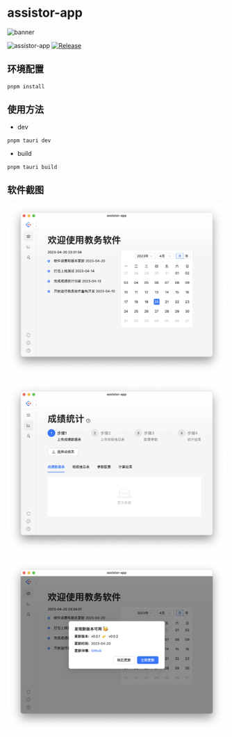 # assistor-app

![banner](https://socialify.git.ci/lijianran/assistor-app/image?description=1&descriptionEditable=%E6%95%99%E5%8A%A1%E7%B3%BB%E7%BB%9F&language=1&name=1&theme=Light)

![assistor-app](https://img.shields.io/badge/assistor--app-v0.1.8-brightgreen)
[![Release](https://github.com/lijianran/assistor-app/actions/workflows/release.yml/badge.svg)](https://github.com/lijianran/assistor-app/actions/workflows/release.yml)

## 环境配置

```
pnpm install
```

## 使用方法

- dev

```
pnpm tauri dev
```

- build

```
pnpm tauri build
```

## 软件截图

![home_screen](docs/home_screen.png)

![score_compute](docs/score_compute.png)

![update](docs/update.png)
